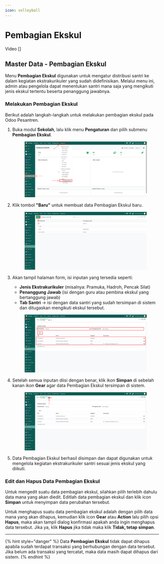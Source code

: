 ```yaml
---
icon: volleyball
---
```


# Pembagian Ekskul

Video \[]

## Master Data - Pembagian Ekskul

Menu **Pembagian Ekskul** digunakan untuk mengatur distribusi santri ke dalam kegiatan ekstrakurikuler yang sudah didefinisikan. Melalui menu ini, admin atau pengelola dapat menentukan santri mana saja yang mengikuti jenis ekskul tertentu beserta penanggung jawabnya.

### Melakukan Pembagian Ekskul

Berikut adalah langkah-langkah untuk melakukan pembagian ekskul pada Odoo Pesantren.

1.  Buka modul **Sekolah**, lalu klik menu **Pengaturan** dan pilih submenu **Pembagian Ekskul**.

    <figure><img src="../../.gitbook/assets/images-286.png" alt=""><figcaption></figcaption></figure>


2.  Klik tombol **"Baru"** untuk membuat data Pembagian Ekskul baru.

    <figure><img src="../../.gitbook/assets/images-287.png" alt=""><figcaption></figcaption></figure>


3.  Akan tampil halaman form, isi inputan yang tersedia seperti:

    * **Jenis Ekstrakurikuler** (misalnya: Pramuka, Hadroh, Pencak Silat)
    * **Penanggung Jawab** (isi dengan guru atau pembina ekskul yang bertanggung jawab)
    * **Tab Santri** → isi dengan data santri yang sudah tersimpan di sistem dan ditugaskan mengikuti ekskul tersebut.

    <figure><img src="../../.gitbook/assets/images-288.png" alt=""><figcaption></figcaption></figure>


4.  Setelah semua inputan diisi dengan benar, klik ikon **Simpan** di sebelah kanan ikon **Gear** agar data Pembagian Ekskul tersimpan di sistem.

    <figure><img src="../../.gitbook/assets/images-289 (1).png" alt=""><figcaption></figcaption></figure>


5. Data Pembagian Ekskul berhasil disimpan dan dapat digunakan untuk mengelola kegiatan ekstrakurikuler santri sesuai jenis ekskul yang diikuti.

### Edit dan Hapus Data Pembagian Ekskul

Untuk mengedit suatu data pembagian ekskul, silahkan pilih terlebih dahulu data mana yang akan diedit. Editlah data pembagian ekskul dan klik icon **Simpan** untuk menyimpan data perubahan tersebut.

Untuk menghapus suatu data pembagian ekskul adalah dengan pilih data mana yang akan dihapus, kemudian klik icon **Gear** atau **Action** lalu pilih opsi **Hapus**, maka akan tampil dialog konfirmasi apakah anda ingin menghapus data tersebut. Jika ya, klik **Hapus** jika tidak maka klik **Tidak, tetap simpan**.

***

{% hint style="danger" %}
Data **Pembagian Ekskul** tidak dapat dihapus apabila sudah terdapat transaksi yang berhubungan dengan data tersebut. Jika belum ada transaksi yang tercatat, maka data masih dapat dihapus dari sistem.
{% endhint %}
